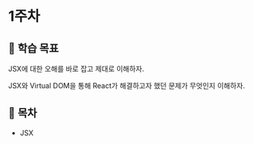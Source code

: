 # 1주차

## :whale2: 학습 목표

JSX에 대한 오해를 바로 잡고 제대로 이해하자.

JSX와 Virtual DOM을 통해 React가 해결하고자 했던 문제가 무엇인지 이해하자.

## :whale2: 목차

* JSX
